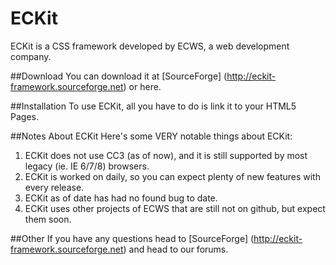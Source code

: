 # ECKit
ECKit is a CSS framework developed by ECWS, a web development company.

##Download
You can download it at [SourceForge] (http://eckit-framework.sourceforge.net) or here.

##Installation
To use ECKit, all you have to do is link it to your HTML5 Pages.

##Notes About ECKit
Here's some VERY notable things about ECKit:

1. ECKit does not use CC3 (as of now), and it is still supported by most legacy (ie. IE 6/7/8) browsers.
2. ECKit is worked on daily, so you can expect plenty of new features with every release.
3. ECKit as of date has had no found bug to date.
4. ECKit uses other projects of ECWS that are still not on github, but expect them soon.

##Other
If you have any questions head to [SourceForge] (http://eckit-framework.sourceforge.net) and head to our forums.
